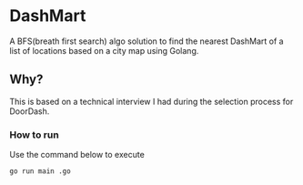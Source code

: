 # DashMart

A BFS(breath first search) algo solution to find the nearest DashMart of a list of locations based on a city map using Golang.

## Why?
This is based on a technical interview I had during the selection process for DoorDash.

### How to run
Use the command below to execute
```bash
go run main .go
```
